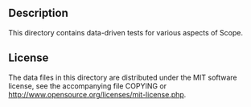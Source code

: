 Description
------------

This directory contains data-driven tests for various aspects of Scope.

License
--------

The data files in this directory are distributed under the MIT software
license, see the accompanying file COPYING or
http://www.opensource.org/licenses/mit-license.php.

